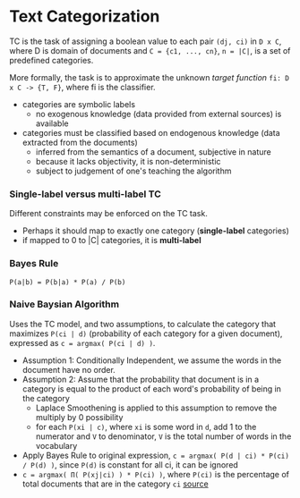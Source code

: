 # Text Categorization
TC is the task of assigning a boolean value to each pair `(dj, ci)` in `D x C`, where D is domain of documents and `C = {c1, ..., cn}`, `n = |C|`, is a set of predefined categories.

More formally, the task is to approximate the unknown *target function* `fi: D x C -> {T, F}`, where fi is the classifier.
- categories are symbolic labels
  - no exogenous knowledge (data provided from external sources) is available 
- categories must be classified based on endogenous knowledge (data extracted from the documents)  
  - inferred from the semantics of a document, subjective in nature
  - because it lacks objectivity, it is non-deterministic
  - subject to judgement of one's teaching the algorithm

### Single-label versus multi-label TC
Different constraints may be enforced on the TC task. 
- Perhaps it should map to exactly one category (**single-label** categories)
- if mapped to 0 to |C| categories, it is **multi-label**

### Bayes Rule
`P(a|b) = P(b|a) * P(a) / P(b)`

### Naive Baysian Algorithm
Uses the TC model, and two assumptions, to calculate the category that maximizes `P(ci | d)` (probability of each category for a given document), expressed as `c = argmax( P(ci | d) )`. 
- Assumption 1: Conditionally Independent, we assume the words in the document have no order.
- Assumption 2: Assume that the probability that document is in a category is equal to the product of each word's probability of being in the category
  - Laplace Smoothening is applied to this assumption to remove the multiply by 0 possibility 
  - for each `P(xi | c)`, where `xi` is some word in `d`, add 1 to the numerator and `V` to denominator, `V` is the total number of words in the vocabulary
- Apply Bayes Rule to original expression, `c = argmax( P(d | ci) * P(ci) / P(d) )`, since `P(d)` is constant for all ci, it can be ignored
- `c = argmax( Π( P(xj|ci) ) * P(ci) )`, where `P(ci)` is the percentage of total documents that are in the category `ci`
[source](http://nmis.isti.cnr.it/sebastiani/Publications/ACMCS02.pdf)
